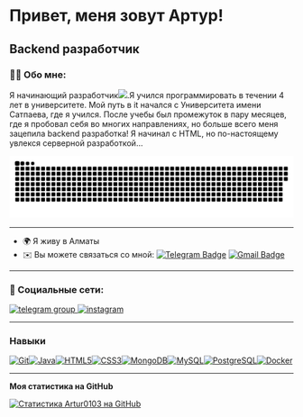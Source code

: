 
# Привет, меня зовут Артур!
Backend разработчик
---

### :man_technologist: Обо мне:

Я начинающий разработчик<img src="https://media.giphy.com/media/WUlplcMpOCEmTGBtBW/giphy.gif" width="30px">.Я учился программировать в течении 4 лет в университете. Мой путь в it начался с Университета имени Сатпаева, где я учился. После учебы был промежуток в пару месяцев, где я пробовал себя во многих направлениях, но больше всего меня зацепила backend разработка! Я начинал с HTML, но по-настоящему увлекся серверной разработкой...
<p align="center">
 <img width="600" src="assets/github-snake.svg" alt="snake"/>
</p>


-------------------
* 🌍 Я живу в Алматы
* ✉️ Вы можете связаться со мной: [![Telegram Badge](https://img.shields.io/badge/-MynzhasarovArtur-blue?style=flat&logo=Telegram&logoColor=white)](https://t.me/Artur000_1) [![Gmail Badge](https://img.shields.io/badge/-Gmail-red?style=flat&logo=Gmail&logoColor=white)](mailto:artur.baik00@gmail.com)

---

### 🤝 Социальные сети:

  <div id="badges">
    <a href="https://t.me/Artur000_1" target="_blank">
      <img src="https://cdn-icons-png.flaticon.com/512/2111/2111646.png" width="40" height="40" alt="telegram group" />
    </a>
    <a href="https://instagram.com/_mynzhasarov__" target="_blank">
      <img src="https://cdn-icons-png.flaticon.com/512/2111/2111463.png" width="40" height="40" alt="instagram" />
    </a>
  </div>

---

### Навыки

<p align="left"> <a href="https://git-scm.com /" target="_blank" rel="noreferrer"><img src="https://raw.githubusercontent.com/danielcranney/readme-generator/main/public/icons/skills/git-colored.svg" width="36" height="36" alt="Git" /></a><a href="https://www.oracle.com/java/" target="_blank" rel="noreferrer"><img src="https://raw.githubusercontent.com/danielcranney/readme-generator/main/public/icons/skills/java-colored.svg" width="36" height="36" alt="Java" /></a><a href="https://developer.mozilla.org/en-US/docs/Glossary/HTML5 " target="_blank" rel="noreferrer"><img src="https://raw.githubusercontent.com/danielcranney/readme-generator/main/public/icons/skills/html5-colored.svg" width="36" height="36" alt="HTML5" /></a><a href="https://www.w3.org/TR/CSS/#css " target="_blank" rel="noreferrer"><img src="https://raw.githubusercontent.com/danielcranney/readme-generator/main/public/icons/skills/css3-colored.svg" width="36" height="36" alt="CSS3" /></a><a href="https://www.mongodb.com/" target="_blank" rel="noreferrer"><img src="https://raw.githubusercontent.com/danielcranney/readme-generator/main/public/icons/skills/mongodb-colored.svg" width="36" height="36" alt="MongoDB" /></a><a href="https://www.mysql.com/" target="_blank" rel="noreferrer"><img src="https://raw.githubusercontent.com/danielcranney/readme-generator/main/public/icons/skills/mysql-colored.svg" width="36" height="36" alt="MySQL" /></a><a href="https://www.postgresql.org/" target="_blank" rel="noreferrer"><img src="https://raw.githubusercontent.com/danielcranney/readme-generator/main/public/icons/skills/postgresql-colored.svg" width="36" height="36" alt="PostgreSQL" /></a><a href="https://www.docker.com/" target="_blank" rel="noreferrer"><img src="https://raw.githubusercontent.com/danielcranney/readme-generator/main/public/icons/skills/docker-colored.svg" width="36" height="36" alt="Docker" /></a> </p>

---

<b> Моя статистика на GitHub </b>

<a href="http://www.github.com/Artur0103"><img src="https://github-readme-stats.vercel.app/api?username=Artur0103&show_icons=true&hide=&count_private=true&title_color=0891b2&text_color=ffffff&icon_color=0891b2&bg_color=1c1917&hide_border=true&show_icons=true" alt="Статистика Artur0103 на GitHub" /></a>
